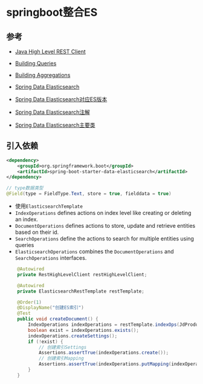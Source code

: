# springboot整合ES

## 参考

- [Java High Level REST Client ](https://www.elastic.co/guide/en/elasticsearch/client/java-rest/current/java-rest-high.html)

- [Building Queries ](https://www.elastic.co/guide/en/elasticsearch/client/java-rest/current/java-rest-high-query-builders.html)

- [Building Aggregations](https://www.elastic.co/guide/en/elasticsearch/client/java-rest/current/java-rest-high-aggregation-builders.html)

- [Spring Data Elasticsearch](https://spring.io/projects/spring-data-elasticsearch)

- [Spring Data Elasticsearch对应ES版本](https://docs.spring.io/spring-data/elasticsearch/docs/4.2.5/reference/html/#preface.versions)

- [Spring Data Elasticsearch注解](https://docs.spring.io/spring-data/elasticsearch/docs/4.2.5/reference/html/#elasticsearch.mapping.meta-model.annotations)

- [Spring Data Elasticsearch主要类](https://docs.spring.io/spring-data/elasticsearch/docs/4.2.5/reference/html/#elasticsearch.operations)

  

## 引入依赖

```xml
<dependency>
    <groupId>org.springframework.boot</groupId>
    <artifactId>spring-boot-starter-data-elasticsearch</artifactId>
</dependency>
```

```java
// type数据类型
@Field(type = FieldType.Text, store = true, fielddata = true)

```





- 使用`ElasticsearchTemplate`
- `IndexOperations` defines actions on index level like creating or deleting an index.
- `DocumentOperations` defines actions to store, update and retrieve entities based on their id.
- `SearchOperations` define the actions to search for multiple entities using queries
- `ElasticsearchOperations` combines the `DocumentOperations` and `SearchOperations` interfaces.

```java
    @Autowired
    private RestHighLevelClient restHighLevelClient;

    @Autowired
    private ElasticsearchRestTemplate restTemplate;

    @Order(1)
    @DisplayName("创建ES索引")
    @Test
    public void createDocument() {
        IndexOperations indexOperations = restTemplate.indexOps(JdProduct.class);
        boolean exist = indexOperations.exists();
        indexOperations.createSettings();
        if (!exist) {
            // 创建索引Settings
            Assertions.assertTrue(indexOperations.create());
            // 创建索引Mapping
            Assertions.assertTrue(indexOperations.putMapping(indexOperations.createMapping()));
        }
    }

```



